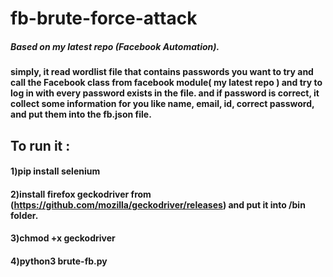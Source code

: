 # fb-brute-force-attack

##### Based on my latest repo (**Facebook Automation**).        

#### simply, it read wordlist file that contains passwords you want to try and call the Facebook class from facebook module( my latest repo ) and try to log in with every password exists in the file. and if password is correct, it collect some information for you like name, email, id, correct password, and put them into the fb.json file.        

## To run it :     
#### 1)pip install selenium     
#### 2)install firefox geckodriver from (https://github.com/mozilla/geckodriver/releases) and put it into /bin folder.
#### 3)chmod +x geckodriver
#### 4)python3 brute-fb.py
